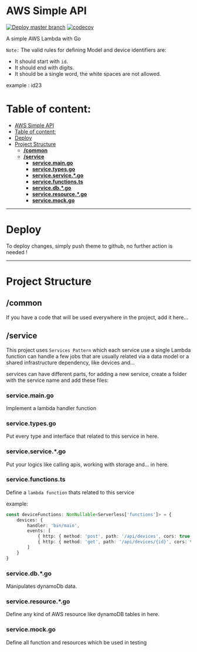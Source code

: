 
# AWS Simple API

[![Deploy master branch](https://github.com/alijany/simpleAPI/actions/workflows/deploy.yml/badge.svg)](https://github.com/alijany/simpleAPI/actions/workflows/deploy.yml)
[![codecov](https://codecov.io/gh/alijany/simpleAPI/branch/master/graph/badge.svg?token=I7SQ62E80I)](https://codecov.io/gh/alijany/simpleAPI)

A simple AWS Lambda with Go

``Note:`` The valid rules for defining Model and device identifiers are:
  -  It should start with `id`.
  -  It should end with digits.
  -  It should be a single word, the white spaces are not allowed.
  
example : id23

# Table of content:

- [AWS Simple API](#aws-simple-api)
- [Table of content:](#table-of-content)
- [Deploy](#deploy)
- [Project Structure](#project-structure)
  - [**/common**](#assets)
  - [**/service**](#service)
    - [**service.main.go**](#servicemaingo)
    - [**service.types.go**](#servicetypesgo)
    - [**service.service.*.go**](#serviceservicego)
    - [**service.functions.ts**](#servicefunctionsts)
    - [**service.db.*.go**](#servicedbts)
    - [**service.resource.*.go**](#serviceresourcets)
    - [**service.mock.go**](#servicemockts)

---

# Deploy

To deploy changes, simply push theme to github, no further action is needed !

---

# Project Structure

## **/common**

If you have a code that will be used everywhere in the project, add it here...

## **/service**

This project uses `Services Pattern` which each service use a single Lambda function can handle a few jobs that are usually related via a data model or a shared infrastructure dependency, like devices and...

services can have different parts, for adding a new service, create a folder with the service name and add these files:

### **service.main.go**
Implement a lambda handler function 

### **service.types.go**
Put every type and interface that related to this service in here.

### **service.service.*.go**
Put your logics like calling apis, working with storage and... in here.

### **service.functions.ts**
Define a `lambda function` thats related to this service

example:

```typescript
const deviceFunctions: NonNullable<Serverless['functions']> = {
    devices: {
        handler: 'bin/main',
        events: [
            { http: { method: 'post', path: '/api/devices', cors: true } },
            { http: { method: 'get', path: '/api/devices/{id}', cors: true } },
        ]
    }
}
```

### **service.db.*.go**
Manipulates dynamoDb data.

### **service.resource.*.go**
Define any kind of AWS resource like dynamoDB tables in here.

### **service.mock.go**
Define all function and resources which be used in testing
